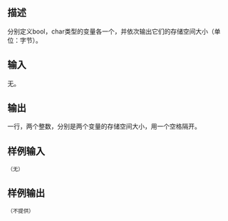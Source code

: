 ## 描述


分别定义bool，char类型的变量各一个，并依次输出它们的存储空间大小（单位：字节）。

## 输入


无。

## 输出


一行，两个整数，分别是两个变量的存储空间大小，用一个空格隔开。

## 样例输入


```
（无）
```


## 样例输出


```
（不提供）
```


